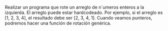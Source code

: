Realizar un programa que rote un arreglo de n´umeros enteros a la izquierda. El arreglo
puede estar hardcodeado. Por ejemplo, si el arreglo es [1, 2, 3, 4], el resultado debe
ser [2, 3, 4, 1]. Cuando veamos punteros, podremos hacer una función de rotación genérica.
